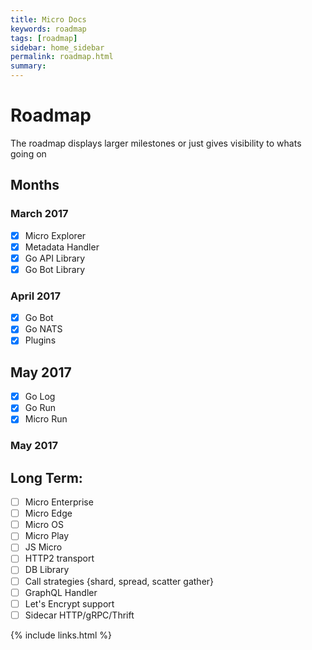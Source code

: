 ```yaml
---
title: Micro Docs
keywords: roadmap
tags: [roadmap]
sidebar: home_sidebar
permalink: roadmap.html
summary: 
---
```


# Roadmap

The roadmap displays larger milestones or just gives visibility to whats going on

## Months

### March 2017

- [x] Micro Explorer
- [x] Metadata Handler
- [x] Go API Library
- [x] Go Bot Library

### April 2017

- [x] Go Bot
- [x] Go NATS
- [x] Plugins

## May 2017

- [x] Go Log
- [x] Go Run
- [x] Micro Run

### May 2017

## Long Term:
- [ ] Micro Enterprise
- [ ] Micro Edge
- [ ] Micro OS
- [ ] Micro Play
- [ ] JS Micro
- [ ] HTTP2 transport
- [ ] DB Library
- [ ] Call strategies {shard, spread, scatter gather}
- [ ] GraphQL Handler
- [ ] Let's Encrypt support
- [ ] Sidecar HTTP/gRPC/Thrift

{% include links.html %}
